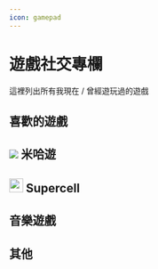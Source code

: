```yaml
---
icon: gamepad
---
```


# 遊戲社交專欄

這裡列出所有我現在 / 曾經遊玩過的遊戲

## 喜歡的遊戲

<div class="vp-card-container">
  <VPCard
    title="Minecraft"
    desc="evan_hsieh<br><small>標籤：<code>開放世界</code> <code>沙盒</code></small>"
    logo="https://raw.githubusercontent.com/numixproject/numix-core/cf30a958ca231e1195dadd241ed43f6e9378c4d0/icons/circle/48/minecraft.svg"
    link="https://www.minecraft.net/"
  />
  <VPCard
    title="泰拉瑞亞"
    desc="<small>標籤：<code>沙盒</code> <code>冒險</code></small>"
    logo="https://cloud.githubusercontent.com/assets/11085317/9673872/b803d35a-526e-11e5-854d-7c82a9f7c7ef.png"
    link="https://www.terraria.org/"
  />
</div>

## ![](https://static-event.benghuai.com/new_mihoyo_homepage/images/nav/nav-logo.png) 米哈遊

<div class="vp-card-container">
  <VPCard
    title="崩壞：星穹鐵道（亞服）"
    desc="星之穹｜UID：800398106<br><small>標籤：<code>米哈遊</code> <code>放置</code> <code>角色培養</code></small>"
    logo="https://play-lh.googleusercontent.com/cM6aszB0SawZNoAIPvtvy4xsfeFi5iXVBhZB57o-EGPWqE4pbyIUlKJzmdkH8hytuuQ=s256"
    link="https://hsr.hoyoverse.com/"
  />
  <VPCard
    title="絕區零（亞服）"
    desc="玲之哲｜UID：1300019499<br><small>標籤：<code>米哈遊</code> <code>角色培養</code></small>"
    logo="https://play-lh.googleusercontent.com/DEkjrvPufl6TG4Gxq4m8goCSLYiE1bLNOTnlKrJbHDOAWZT40qG3oyALMZJ2BPHJoe8=s256"
    link="https://zenless.hoyoverse.com/"
  />
  <VPCard
    title="原神（亞服）"
    desc="瑩之空｜UID：874685788<br><small>標籤：<code>米哈遊</code> <code>開放世界</code> <code>角色培養</code></small>"
    logo="https://play-lh.googleusercontent.com/neVIwFvp3fkDJvZpiQXgq7mMupncK9RKVS6OUYovHWX4C3BWhi8sNGORqn631IqL5jg=s256"
    link="https://genshin.hoyoverse.com/"
  />
  <VPCard
    title="崩壞3rd（亞服）"
    desc="芒果凍布丁｜UID：13355046<br><small>標籤：<code>米哈遊</code> <code>動作</code> <code>角色培養</code></small>"
    logo="https://play-lh.googleusercontent.com/kxiIYo0G_dLoUA_LyZqRNs6FpP6SXQ5qCJQH50qzdvcw4GXzg8-1y28dEsBbObaFEIPT=s256"
    link="https://honkaiimpact3.hoyoverse.com/"
  />
</div>

## <img src="https://supercell.com/_next/static/media/supercell_logo.e02d3635.png" height="25px"> Supercell

<div class="vp-card-container">
  <VPCard
    title="荒野亂鬥"
    desc="TwGxYTMango｜UID：#9PYU2JOP<br><small>標籤：<code>SuperCell</code> <code>線上對戰</code></small>"
    logo="https://play-lh.googleusercontent.com/EiElcSrd6-o-19roiswSx0AZPzsq6qF3hUGHsSWDl5UVtj7G23DHkneM8ucwqyOmEg=s256"
    link="https://supercell.com/en/games/brawlstars/"
  />
  <VPCard
    title="破壞突擊隊"
    desc="芒果凍布丁｜UID：YTMango9487<br><small>標籤：<code>SuperCell</code> <code>線上對戰</code></small>"
    logo="https://play-lh.googleusercontent.com/DZ4t2P3THtVpA1-UfUziJdflz30_JbTjaPdA2O2JZkAYDL2ZGiKfu7PPv9XF_9C7FFM=s256"
    link="https://squadbusters.supercell.com/"
  />
  <VPCard
    title="部落衝突"
    desc="芒果凍布丁｜UID：#PJUYVGRL<br><small>標籤：<code>SuperCell</code> <code>線上對戰</code></small>"
    logo="https://play-lh.googleusercontent.com/LByrur1mTmPeNr0ljI-uAUcct1rzmTve5Esau1SwoAzjBXQUby6uHIfHbF9TAT51mgHm=s256"
    link="https://supercell.com/en/games/clashofclans/"
  />
  <VPCard
    title="部落衝突：皇室戰爭"
    desc="芒果凍布丁｜UID：#<br><small>標籤：<code>SuperCell</code> <code>線上對戰</code> <code>卡牌</code></small>"
    logo="https://play-lh.googleusercontent.com/z950eFx-wowoAV2KgHast5YFcrxoGJtY18fYd_eMgvEDVn8_tsJwApy4Dbs1iqE2tAjX=s256"
    link="https://supercell.com/en/games/clashroyale/"
  />
</div>

## 音樂遊戲

<div class="vp-card-container">
  <VPCard
    title="Phigros"
    logo="https://play-lh.googleusercontent.com/IQHEMsqUXxWdPNSFD42NgAGoVf9n3HEMfUQ2rMWj8o1Ioi_UHCYJ9g3TK-jYm2yEzdo=s256"
    link="https://play.google.com/store/apps/details?id=com.PigeonGames.Phigros&hl=zh_TW"
  />
  <VPCard
    title="Arcaea"
    logo="https://play-lh.googleusercontent.com/6vtKnbt-Rd5y5KIDHUy5adgZAmHBKBMmat0MiRh53qPYr6KqIvgSsYcqAQCsP_CeXXM=s256"
    link="https://arcaea.lowiro.com/"
  />
  <VPCard
    title="Mush Dash"
    logo="https://play-lh.googleusercontent.com/rvN7TReiqTlZ-LDKI_8d5L8KDmk2Bisa15X98pPKm_1fqAICOxU05_HQtvjv-e23yw=s256"
    link="https://musedash.peropero.net/"
  />
  <VPCard
    title="Rataeno"
    logo="https://play-lh.googleusercontent.com/0e5B8GgtIysXDW1jnz31a2lYB0UWMAZZ77Kob-J-wHiZfBWTXK0bRP77Vem6qtbYkpfr=s256"
    link="https://www.rotaeno.com/"
  />
  <VPCard
    title="Rizline（國際版）"
    logo="https://play-lh.googleusercontent.com/BCELM6rZVk3XL5S9Yu6cRZj6BD7x5NSjNLZjNqO_6pK8sovAFvaA5o_Vx8RaWOymMw=s256"
    link="https://play.google.com/store/apps/details?id=com.PigeonGames.Rizline"
  />
  <VPCard
    title="世界計畫 繽紛舞台！（亞服）"
    logo="https://play-lh.googleusercontent.com/T5gV9mF8qUaP0_lWy-zYsdsgsrbjhX5DJFBNErvytsAkNmgaX5uXp2c9a8LWPuQrlA=s256"
    link="https://www.tw-pjsekai.com/"
  />
  <VPCard
    title="Cytus II"
    logo="https://play-lh.googleusercontent.com/wgtyZBA5gDM36x6ssSbL1ZuOowORXgLZWPkNM65lDggLHVvisncfoj7vd1w6EnfHuA=s256"
    link="https://rayark.com/g/cytus2/"
  />
  <VPCard
    title="DEEMO II"
    logo="https://play-lh.googleusercontent.com/H_zK8nYN2dEai8dh8Gd66eXMGkdOUOdp63Gxuldw9jlrg-tfYefHxDNBG9fjRkGxhA=s256"
    link="https://deemo.com/deemo2/"
  />
  <VPCard
    title="Pianista"
    logo="https://play-lh.googleusercontent.com/7LhOnEhXZGxx7Fk9_Z9bHRpowFv9cxIXZUHOl4Qk_pW47MHWRAN9d7SkOrgK9nlLXfE=s256"
    link="https://play.google.com/store/apps/details?id=com.superb.pianista"
  />
  
</div>

## 其他

<div class="vp-card-container">
  <!-- <VPCard
    title="天下布魔"
    desc="芒果凍布丁｜UID：466994310<br><small>標籤：<code>R18</code> <code>放置</code></small>"
    logo="https://res-r.qingjiaota.com/image/index_icon/1717561680639.jpg"
    link="https://tenkafuma.com/"
  /> -->
  <VPCard
    title="超異域公主連結！Re:Dive"
    desc="芒果凍布丁｜UID：<br><small>標籤：<code>放置</code> <code>角色培養</code></small>"
    logo="https://play-lh.googleusercontent.com/4K5ZUyNe5KJgdRsy1jDLan9kLC6bEIlW87PlDcJ22WN5UrSNCzptIAmEwP1ss0QZMA=s256"
    link="http://www.princessconnect.so-net.tw/"
  />
  <VPCard
    title="貓之城（昆士區）"
    desc="芒果凍布丁｜UID：950893<br><small>標籤：<code>放置</code> <code>角色培養</code></small>"
    logo="https://play-lh.googleusercontent.com/4bXOX8SetVWPIQWJFA7yx14_54lVOIwrKqN2m2WUDS-2r3WjvK8SNRkn7zcgBiWgzMM=s256"
    link="https://catfantasygame.com/"
  />
  <VPCard
    title="鳴潮（亞服）"
    desc="芒果凍布丁｜UID：700054793<br><small>標籤：<code>放置</code> <code>角色培養</code></small>"
    logo="https://play-lh.googleusercontent.com/ameFGPYH-qhOSxdsSA_fA54I4Ch-eO8y7Pj4x6W6ejQkvKbhVjCehKlPerBY9X2L8ek=s256"
    link="https://wutheringwaves.kurogames.com/"
  />
  <VPCard
    title="碧藍航線（珍珠港）"
    desc="｜UID：<br><small>標籤：<code>放置</code> <code>角色培養</code></small>"
    logo="https://play-lh.googleusercontent.com/QTn5vo2QdvCweaa7xaIGNpCEX1w41N1EfCZPNBEJanWPJ42URp7ZFQHKLfjsKjIS8UEi=s256"
    link="https://www.azurlane.tw/"
  />
  <VPCard
    title="傳說對決"
    desc="｜UID：<br><small>標籤：<code>線上對戰</code> <code>MOBA</code></small>"
    logo="https://play-lh.googleusercontent.com/9HgbyVHLtzWzYX1cL9yjxXgkTtBpcaWsztJgdVU0QHnoNLxEwHIYnMlWdjLdN2y6oD8=s256"
    link="https://moba.garena.tw/"
  />
  <VPCard
    title="絕地求生 M"
    desc="TwGxYTMango｜UID：<br><small>標籤：<code>動作</code> <code>線上對戰</code> <code>大逃殺</code> <code>槍戰</code></small>"
    logo="https://play-lh.googleusercontent.com/J63785Y2YUoZirCgiCR9lt5ZkqnMt9rDTptm4S9TDpCDMYr5JXebfI__3UwreatUm5U=s256"
    link="https://www.pubgmobile.com/"
  />
  <VPCard
    title="塵白禁域（亞洲區域）"
    desc="芒果凍布丁｜UID：11546013<br><small>標籤：<code>動作</code> <code>角色培養</code></small>"
    logo="https://play-lh.googleusercontent.com/rzvj2FaKgGNlLOjMPl0DVXX5uL9ash2u_2JZu_eAmYcleMrw4Hgecla1dF8XRw5rgfY=s256"
    link="https://snowbreak.amazingseasun.com/"
  />
  <VPCard
    title="蔚藍檔案"
    desc="｜UID：<br><small>標籤：<code>放置</code> <code>角色培養</code></small>"
    logo="https://play-lh.googleusercontent.com/5rV57TpM6thlYxS0ETRMpGM7rHWHc4llEapEVxTTpte4wZQ8csTNH-4fjRAAwIS7iw=s256"
    link="https://bluearchive.nexon.com/"
  />
  
</div>

<style>
  .theme-default-content a:not(.header-anchor) {
    text-decoration: none;
  }
</style>